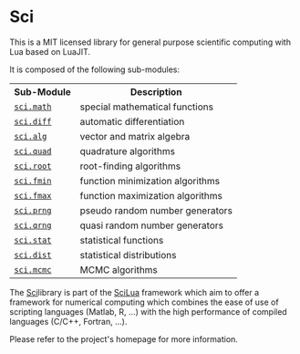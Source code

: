 Sci
======

This is a MIT licensed library for general purpose scientific computing with Lua based on LuaJIT. 

It is composed of the following sub-modules:

<table>
<tr><th>Sub-Module</th><th>Description</th></tr>
<tr><td><code><a href="sci_math.html">sci.math</a></code></td><td>special mathematical functions</td></tr>
<tr><td><code><a href="sci_diff.html">sci.diff</a></code></td><td>automatic differentiation</td></tr>
<tr><td><code><a href="sci_alg.html">sci.alg</a></code></td><td>vector and matrix algebra</td></tr>
<tr><td><code><a href="sci_quad.html">sci.quad</a></code></td><td>quadrature algorithms</td></tr>
<tr><td><code><a href="sci_root.html">sci.root</a></code></td><td>root-finding algorithms</td></tr>
<tr><td><code><a href="sci_fminfmax.html">sci.fmin</a></code></td><td>function minimization algorithms</td></tr>
<tr><td><code><a href="sci_fminfmax.html">sci.fmax</a></code></td><td>function maximization algorithms</td></tr>
<tr><td><code><a href="sci_prng.html">sci.prng</a></code></td><td>pseudo random number generators</td></tr>
<tr><td><code><a href="sci_qrng.html">sci.qrng</a></code></td><td>quasi random number generators</td></tr>
<tr><td><code><a href="sci_stat.html">sci.stat</a></code></td><td>statistical functions</td></tr>
<tr><td><code><a href="sci_dist.html">sci.dist</a></code></td><td>statistical distributions</td></tr>
<tr><td><code><a href="sci_mcmc.html">sci.mcmc</a></code></td><td>MCMC algorithms</td></tr>
</table>

The <a href="http://www.scilua.org/sci.html">Sci</a>library is part of the <a href="http://www.scilua.org">SciLua</a> framework which aim to offer a framework for numerical computing which combines the ease of use of scripting languages (Matlab, R, ...) with the high performance of compiled languages (C/C++, Fortran, ...). 

Please refer to the project's homepage for more information.
